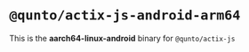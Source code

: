 # `@qunto/actix-js-android-arm64`

This is the **aarch64-linux-android** binary for `@qunto/actix-js`

